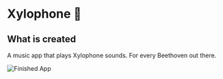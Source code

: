 
# Xylophone 🎹


## What is created

A music app that plays Xylophone sounds. For every Beethoven out there. 

![Finished App](https://github.com/londonappbrewery/Images/blob/master/xylophone-flutter.png)

